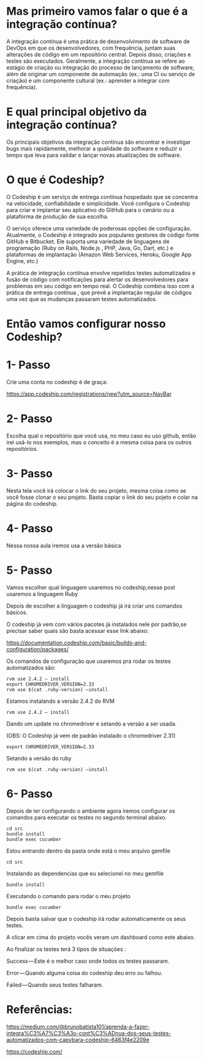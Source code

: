 # Mas primeiro vamos falar o que é a integração contínua?

A integração contínua é uma prática de desenvolvimento de software de DevOps em que os desenvolvedores, com frequência, juntam suas alterações de código em um repositório central. Depois disso, criações e testes são executados. Geralmente, a integração contínua se refere ao estágio de criação ou integração do processo de lançamento de software, além de originar um componente de automação (ex.: uma CI ou serviço de criação) e um componente cultural (ex.: aprender a integrar com frequência).

# E qual principal objetivo da integração contínua?

Os principais objetivos da integração contínua são encontrar e investigar bugs mais rapidamente, melhorar a qualidade do software e reduzir o tempo que leva para validar e lançar novas atualizações de software.

# O que é Codeship?

O Codeship é um serviço de entrega contínua hospedado que se concentra na velocidade, confiabilidade e simplicidade. Você configura o Codeship para criar e implantar seu aplicativo do GitHub para o cenário ou a plataforma de produção de sua escolha.

O serviço oferece uma variedade de poderosas opções de configuração. Atualmente, o Codeship é integrado aos populares gestores de código fonte GitHub e Bitbucket. Ele suporta uma variedade de linguagens de programação (Ruby on Rails, Node.js , PHP, Java, Go, Dart, etc.) e plataformas de implantação (Amazon Web Services, Heroku, Google App Engine, etc.)

A prática de integração contínua envolve repetidos testes automatizados e fusão de código com notificações para alertar os desenvolvedores para problemas em seu código em tempo real. O Codeship combina isso com a prática de entrega contínua , que prevê a implantação regular de códigos uma vez que as mudanças passaram testes automatizados.


# Então vamos configurar nosso Codeship?

# 1- Passo

Crie uma conta no codeship é de graça:

https://app.codeship.com/registrations/new?utm_source=NavBar

# 2- Passo

Escolha qual o repositório que você usa, no meu caso eu uso github, então irei usá-lo nos exemplos, mas o conceito é a mesma coisa para os outros repositórios.

# 3- Passo

Nesta tela você irá colocar o link do seu projeto, mesma coisa como se você fosse clonar o seu projeto. Basta copiar o link do seu pojeto e colar na página do codeship.

# 4- Passo

Nessa nossa aula iremos usa a versão básica

# 5- Passo

Vamos escolher qual linguagem usaremos no codeship,nesse post usaremos a linguagem Ruby

Depois de escolher a linguagem o codeship já irá criar uns comandos básicos.

O codeship já vem com vários pacotes já instalados nele por padrão,se precisar saber quais são basta acessar esse link abaixo:

https://documentation.codeship.com/basic/builds-and-configuration/packages/

Os comandos de configuração que usaremos pra rodar os testes automatizados são:

```
rvm use 2.4.2 — install
export CHROMEDRIVER_VERSION=2.33
rvm use $(cat .ruby-version) –install
```

Estamos instalando a versão 2.4.2 do RVM

```
rvm use 2.4.2 — install
```

Dando um update no chromedriver e setando a versão a ser usada.

(OBS: O Codeship já vem de padrão instalado o chromedriver 2.31)

```
export CHROMEDRIVER_VERSION=2.33
```

Setando a versão do ruby

```
rvm use $(cat .ruby-version) –install
```

# 6- Passo

Depois de ter configurando o ambiente agora iremos configurar os comandos para executar os testes no segundo terminal abaixo.

```
cd src
bundle install
bundle exec cucumber
```

Estou entrando dentro da pasta onde está o meu arquivo gemfile

```
cd src
```
Instalando as dependencias que eu selecionei no meu gemfile

```
bundle install
```

Executando o comando para rodar o meu projeto

```
bundle exec cucumber
```

Depois basta salvar que o codeship irá rodar automaticamente os seus testes.

A clicar em cima do projeto vocês veram um dashboard como este abaixo.

Ao finalizar os testes terá 3 tipos de situações :

Success — Este é o melhor caso onde todos os testes passaram.

Error — Quando alguma coisa do codeship deu erro ou falhou.

Failed — Quando seus testes falharam.

# Referências:

https://medium.com/@brunobatista101/aprenda-a-fazer-integra%C3%A7%C3%A3o-cont%C3%ADnua-dos-seus-testes-automatizados-com-capybara-codeship-6463f4e2209e

https://codeship.com/	